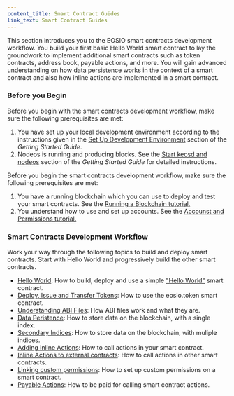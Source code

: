 ```yaml
---
content_title: Smart Contract Guides
link_text: Smart Contract Guides
---
```


This section introduces you to the EOSIO smart contracts development workflow. You build your first basic Hello World smart contract to lay the groundwork to implement additional smart contracts such as token contracts, address book, payable actions, and more. You will gain advanced understanding on how data persistence works in the context of a smart contract and also how inline actions are implemented in a smart contract. 

### Before you Begin
Before you begin with the smart contracts development workflow, make sure the following prerequisites are met:


1. You have set up your local development environment according to the instructions given in the [Set Up Development Environment](../30_getting-started-guide/20_local-development-environment) section of the _Getting Started Guide_.
2. Nodeos is running and producing blocks. See the [Start keosd and nodeos](../30_getting-started-guide/20_local-development-environment/40_start-nodeos-keosd.md) section of the _Getting Started Guide_ for detailed instructions. 

Before you begin the smart contracts development workflow, make sure the following prerequisites are met:
1. You have a running blockchain which you can use to deploy and test your smart contracts. See the [Running a Blockchain tutorial.](01_prerequisites/10_running-a-blockchain.md) 
2. You understand how to use and set up accounts. See the [Accounst and Permissions tutorial.](01_prerequisites/20_accounts-and-permissions.md)  


### Smart Contracts Development Workflow

Work your way through the following topics to build and deploy smart contracts. Start with Hello World and progressively build the other smart contracts. 

* [Hello World](10_hello-world.md): How to build, deploy and use a simple ["Hello World"](10_hello-world.md) smart contract.
* [Deploy, Issue and Transfer Tokens](20_deploy-issue-and-transfer-tokens.md): How to use the eosio.token smart contract.
* [Understanding ABI Files](30_understanding-ABI-files.md): How ABI files work and what they are. 
* [Data Peristence](40_data-persistence.md): How to store data on the blockchain, with a single index.
* [Secondary Indices](50_secondary-indices.md): How to store data on the blockchain, with muliple indices.
* [Adding inline Actions](60_adding-inline-actions.md): How to call actions in your smart contract.
* [Inline Actions to external contracts](70_inline-action-to-external-contract.md): How to call actions in other smart contracts.
* [Linking custom permissions](80_linking-custom-permission.md): How to set up custom permissions on a smart contract.
* [Payable Actions](90_payable-actions.md): How to be paid for calling smart contract actions.
